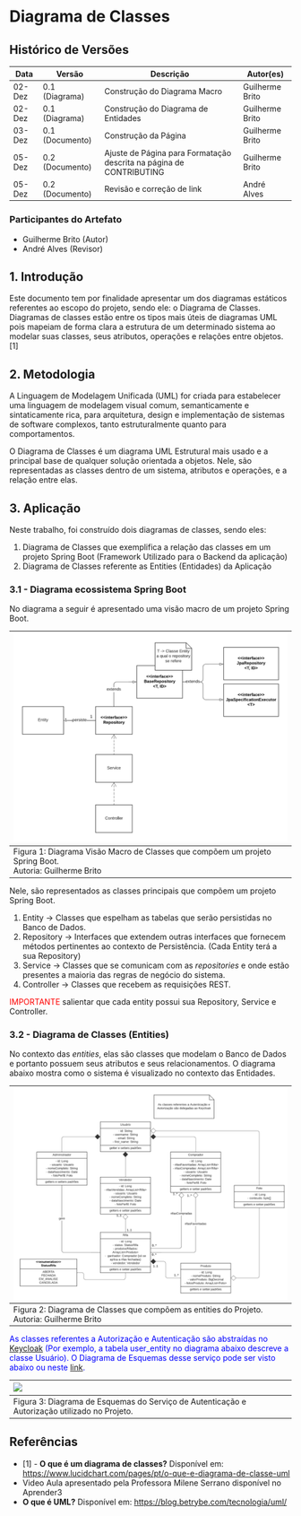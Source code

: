 # Diagrama de Classes

## Histórico de Versões

| Data   | Versão          | Descrição                                                           | Autor(es)       |
|--------|-----------------|---------------------------------------------------------------------|-----------------|
| 02-Dez | 0.1 (Diagrama)  | Construção do Diagrama Macro                                        | Guilherme Brito |
| 02-Dez | 0.1 (Diagrama)  | Construção do Diagrama de Entidades                                 | Guilherme Brito |
| 03-Dez | 0.1 (Documento) | Construção da Página                                                | Guilherme Brito |
| 05-Dez | 0.2 (Documento) | Ajuste de Página para Formatação descrita na página de CONTRIBUTING | Guilherme Brito |
| 05-Dez | 0.2 (Documento) | Revisão e correção de link                                          | André Alves     |

### Participantes do Artefato

- Guilherme Brito (Autor)
- André Alves (Revisor)

## 1. Introdução

Este documento tem por finalidade apresentar um dos diagramas estáticos referentes ao escopo do projeto, sendo ele: o
Diagrama de Classes. Diagramas de classes estão entre os tipos mais úteis de diagramas UML pois mapeiam de forma clara a
estrutura de um determinado sistema ao modelar suas classes, seus atributos, operações e relações entre objetos. [1]

## 2. Metodologia

A Linguagem de Modelagem Unificada (UML) for criada para estabelecer uma linguagem de modelagem visual comum,
semanticamente e sintaticamente rica, para arquitetura, design e implementação de sistemas de software complexos, tanto
estruturalmente quanto para comportamentos.

O Diagrama de Classes é um diagrama UML Estrutural mais usado e a principal base de qualquer solução orientada a
objetos. Nele, são representadas as classes dentro de um sistema, atributos e operações, e a relação entre elas.

## 3. Aplicação

Neste trabalho, foi construído dois diagramas de classes, sendo eles:

1. Diagrama de Classes que exemplifica a relação das classes em um projeto Spring Boot (Framework Utilizado para o
   Backend da aplicação)
2. Diagrama de Classes referente as Entities (Entidades) da Aplicação

### 3.1 - Diagrama ecossistema Spring Boot

No diagrama a seguir é apresentado uma visão macro de um projeto Spring Boot.

| ![](../assets/classe_macro.png)                                                                              |
|:-------------------------------------------------------------------------------------------------------------|
| Figura 1: Diagrama Visão Macro de Classes que compõem um projeto Spring Boot. <br/> Autoria: Guilherme Brito |

Nele, são representados as classes principais que compõem um projeto Spring Boot.

1. Entity -> Classes que espelham as tabelas que serão persistidas no Banco de Dados.
2. Repository -> Interfaces que extendem outras interfaces que fornecem métodos pertinentes ao contexto de
   Persistência. (Cada Entity terá a sua Repository)
3. Service -> Classes que se comunicam com as _repositories_ e onde estão presentes a maioria das regras de negócio do
   sistema.
4. Controller -> Classes que recebem as requisições REST.

<span style="color: red">IMPORTANTE</span> salientar que cada entity possui sua Repository, Service e Controller.

### 3.2 - Diagrama de Classes (Entities)

No contexto das _entities_, elas são classes que modelam o Banco de Dados e portanto possuem seus atributos e seus
relacionamentos. O diagrama abaixo mostra como o sistema é visualizado no contexto das Entidades.

| ![](../assets/uml_classes_ent.png)                                                             |
|:-----------------------------------------------------------------------------------------------|
| Figura 2: Diagrama de Classes que compõem as entities do Projeto.<br/>Autoria: Guilherme Brito |

<span style="color: blue">As classes referentes a Autorização e Autenticação são abstraídas
no [Keycloak](https://www.keycloak.org/) (Por exemplo, a tabela user_entity no diagrama abaixo descreve a classe
Usuário). O Diagrama de
Esquemas desse serviço pode ser visto abaixo ou neste [link](http://htmlpreview.github.io/?https://gist.githubusercontent.com/thomasdarimont/b1c19da5e8df747b8596e6ddcda7e36f/raw/29309467f4ea07519cf614fd74943272e7d939f4/keycloak_db_overview_4.0.0.CR1-SNAPSHOT.svg).</span>

| ![](https://gist.githubusercontent.com/thomasdarimont/b1c19da5e8df747b8596e6ddcda7e36f/raw/29309467f4ea07519cf614fd74943272e7d939f4/keycloak_db_overview_4.0.0.CR1-SNAPSHOT.svg) |
|:---------------------------------------------------------------------------------------------------------------------------------------------------------------------------------|
| Figura 3: Diagrama de Esquemas do Serviço de Autenticação e Autorização utilizado no Projeto.                                                                                    |

## Referências

- [1] - **O que é um diagrama de classes?** Disponível
  em: https://www.lucidchart.com/pages/pt/o-que-e-diagrama-de-classe-uml
- Video Aula apresentado pela Professora Milene Serrano disponível no Aprender3
- **O que é UML?** Disponível em: https://blog.betrybe.com/tecnologia/uml/


